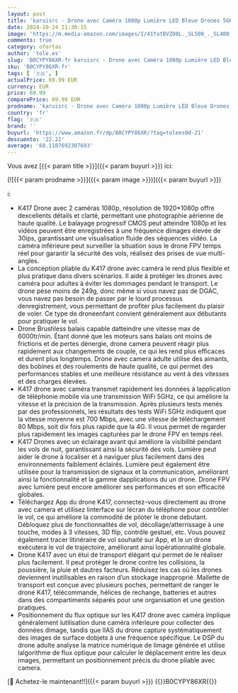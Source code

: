 ```yaml
---
layout: post
title: 'karuisrc - Drone avec Caméra 1080p Lumière LED Bleue Drones 5GHz WIFI APP pour Adultes Moteur sans Balais AIdrone Professionnel avec Double Caméra Flip 3D Capteur de gravité Maintien de l altitude Sac portable'
date: 2024-10-24 21:30:15
image: 'https://m.media-amazon.com/images/I/41YatBVZO8L._SL500_._SL400_.jpg'
comments: true
category: ofertas
author: 'tole.es'
slug: 'B0CYPY86XR-fr karuisrc - Drone avec Caméra 1080p Lumière LED Bleue...'
sku: 'B0CYPY86XR-fr'
tags: [ '🇫🇷', ]
actualPrice: 69.99 EUR
currency: EUR
price: 69.99
comparePrice: 89.99 EUR
prodname: 'karuisrc - Drone avec Caméra 1080p Lumière LED Bleue Drones 5GHz WIFI APP pour Adultes Moteur sans Balais AIdrone Professionnel avec Double Caméra Flip 3D Capteur de gravité Maintien de l altitude Sac portable'
country: 'fr'
flag: '🇫🇷'
brand: ''
buyurl: 'https://www.amazon.fr/dp/B0CYPY86XR/?tag=tolees0d-21'
descuento: '22.22'
average: '68.1107692307693'
---
```


Vous avez [{{< param title >}}]({{< param buyurl >}}) ici:

[![{{< param prodname >}}]({{< param image >}})]({{< param buyurl >}})

ℹ️:

- K417 Drone avec 2 caméras 1080p, résolution de 1920*1080p offre dexcellents détails et clarté, permettant une photographie aérienne de haute qualité. Le balayage progressif CMOS peut atteindre 1080p et les vidéos peuvent être enregistrées à une fréquence dimages élevée de 30ips, garantissant une visualisation fluide des séquences vidéo. La caméra inférieure peut surveiller la situation sous le drone FPV temps réel pour garantir la sécurité des vols, réalisez des prises de vue multi-angles.
- La conception pliable du K417 drone avec caméra le rend plus flexible et plus pratique dans divers scénarios. Il aide à protéger les drones avec caméra pour adultes à éviter les dommages pendant le transport. Le drone pèse moins de 249g, donc même si vous navez pas de DGAC, vous navez pas besoin de passer par le lourd processus denregistrement, vous permettant de profiter plus facilement du plaisir de voler. Ce type de droneenfant convient généralement aux débutants pour pratiquer le vol.
- Drone Brushless balais capable datteindre une vitesse max de 6000tr/min. Étant donné que les moteurs sans balais ont moins de frictions et de pertes dénergie, drone camera peuvent réagir plus rapidement aux changements de couple, ce qui les rend plus efficaces et durent plus longtemps. Drone avec camera adulte utilise des aimants, des bobines et des roulements de haute qualité, ce qui permet des performances stables et une meilleure résistance au vent à des vitesses et des charges élevées.
- K417 drone avec caméra transmet rapidement les données à lapplication de téléphonie mobile via une transmission WiFi 5GHz, ce qui améliore la vitesse et la précision de la transmission. Après plusieurs tests menés par des professionnels, les résultats des tests WiFi 5GHz indiquent que la vitesse moyenne est 700 Mbps, avec une vitesse de téléchargement 80 Mbps, soit dix fois plus rapide que la 4G. Il vous permet de regarder plus rapidement les images capturées par le drone FPV en temps réel.
- K417 Drones avec un éclairage avant qui améliore la visibilité pendant les vols de nuit, garantissant ainsi la sécurité des vols. Lumière peut aider le drone à localiser et à naviguer plus facilement dans des environnements faiblement éclairés. Lumière peut également être utilisée pour la transmission de signaux et la communication, améliorant ainsi la fonctionnalité et la gamme dapplications du un drone. Drone FPV avec lumière peut encore améliorer ses performances et son efficacité globales.
- Téléchargez App du drone K417, connectez-vous directement au drone avec camera et utilisez linterface sur lécran du téléphone pour contrôler le vol, ce qui améliore la commodité de piloter le drone debutant. Débloquez plus de fonctionnalités de vol, décollage/atterrissage à une touche, modes à 3 vitesses, 3D flip, contrôle gestuel, etc. Vous pouvez également tracer litinéraire de vol souhaité sur App, et le un drone exécutera le vol de trajectoire, améliorant ainsi lopérationnalité globale.
- Drone K417 avec un étui de transport élégant qui permet de le réaliser plus facilement. Il peut protéger le drone contre les collisions, la poussière, la pluie et dautres facteurs. Réduisez les cas où les drones deviennent inutilisables en raison d’un stockage inapproprié. Mallette de transport est conçue avec plusieurs poches, permettant de ranger le drone K417, télécommande, hélices de rechange, batteries et autres dans des compartiments séparés pour une organisation et une gestion pratiques.
- Positionnement du flux optique sur les K417 drone avec caméra implique généralement lutilisation dune caméra inférieure pour collecter des données dimage, tandis que lIAS du drone capture systématiquement des images de surface dobjets à une fréquence spécifique. Le DSP du drone adulte analyse la matrice numérique de limage générée et utilise lalgorithme de flux optique pour calculer le déplacement entre les deux images, permettant un positionnement précis du drone pliable avec camera.

[🛒 Achetez-le maintenant!!]({{< param buyurl >}})
{{<world>}}B0CYPY86XR{{</world>}}
